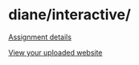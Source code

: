 # diane/interactive/

[Assignment details](/homework/interactive)

[View your uploaded website](https://mpaulweeks.github.io/cfc2018/students/diane/interactive/)
